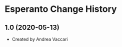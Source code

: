 Esperanto Change History
====================

1.0 (2020-05-13)
----------------
* Created by Andrea Vaccari
